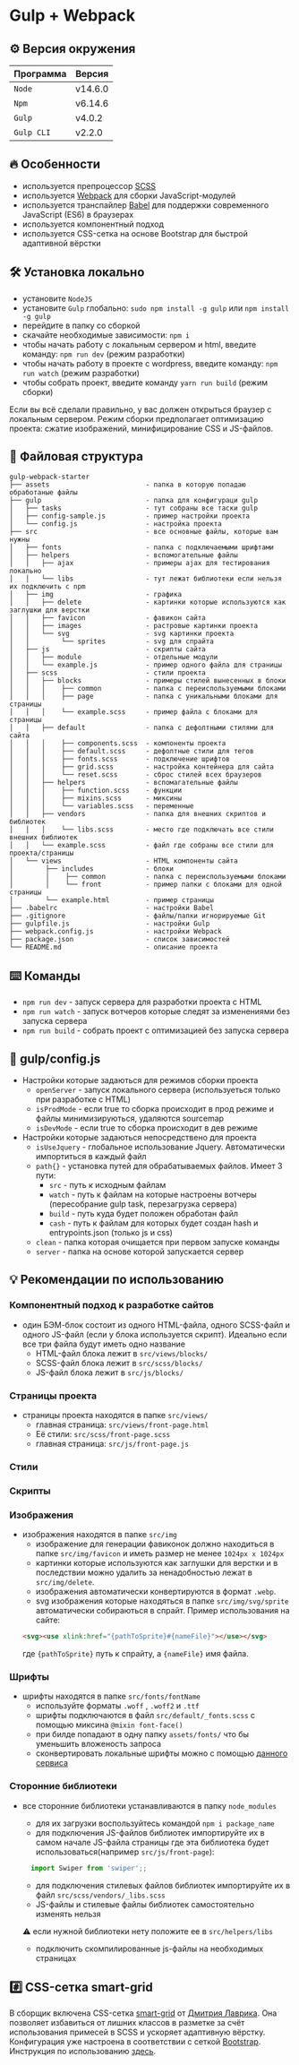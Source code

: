 <!-- ## Version environment

Node: 14.6.0
Npm: 6.14.6
Gulp CLI: 2.2.0
Gulp : 4.0.2

## Project structure

| Folder   | Description                     |
| -------- | ------------------------------- |
| `build/` | Production code (autogenerated) |
| `src/`   | Development sources             |

## Development

1. Install development dependencies, run:

   `npm install`

2. Start the watch mode (Browsersync will serve files from the `build` folder), run:

   `npm run watch`

3. Edit files in the `src` folder, and watch the result in your browser.

   P.S. If your browser doesn't automatically open a new tab, type in `localhost:3000` in your browser.

## Production

1. To build the sources run:

   `npm run build`





 -->




# Gulp + Webpack
## :gear: Версия окружения
| Программа    | Версия          |
| --------     | ----------------|
| `Node`       | v14.6.0         |
| `Npm`        | v6.14.6         |
| `Gulp`       | v4.0.2          |
| `Gulp CLI`   | v2.2.0          |

## :fire: Особенности
* используется препроцессор [SCSS](https://sass-lang.com/)
* используется [Webpack](https://webpack.js.org/) для сборки JavaScript-модулей
* используется транспайлер [Babel](https://babeljs.io/) для поддержки современного JavaScript (ES6) в браузерах
* используется компонентный подход
* используется CSS-сетка на основе Bootstrap для быстрой адаптивной вёрстки
<!-- * используется жёсткий кодгайд
* используется проверка кода на ошибки перед коммитом -->


## :hammer_and_wrench: Установка локально
* установите ```NodeJS```
* установите ```Gulp``` глобально: ```sudo npm install -g gulp``` или ```npm install -g gulp```
* перейдите в папку со сборкой
* скачайте необходимые зависимости: ```npm i```
* чтобы начать работу с локальным сервером и html, введите команду: ```npm run dev``` (режим разработки)
* чтобы начать работу в проекте с wordpress, введите команду: ```npm run watch``` (режим разработки)
* чтобы собрать проект, введите команду ```yarn run build``` (режим сборки)

Если вы всё сделали правильно, у вас должен открыться браузер с локальным сервером. Режим сборки предполагает оптимизацию проекта: сжатие изображений, минифицирование CSS и JS-файлов.

<!-- ## :hammer_and_wrench: Установка Docker -->

## :open_file_folder: Файловая структура

```
gulp-webpack-starter
├── assets                        - папка в которую попадаю обработаные файлы
├── gulp                          - папка для конфигураци gulp
│   ├── tasks                     - тут собраны все таски gulp
│   ├── config-sample.js          - пример настройки проекта
│   └── config.js                 - настройка проекта
├── src                           - все основные файлы, которые вам нужны
│   ├── fonts                     - папка с подключаемыми шрифтами
│   ├── helpers                   - вспомогательные файлы
│   │   ├── ajax                  - примеры ajax для тестирования локально
│   │   └── libs                  - тут лежат библиотеки если нельзя их подключить с npm
│   ├── img                       - графика
│   │   ├── delete                - картинки которые используются как заглушки для верстки
│   │   ├── favicon               - фавикон сайта
│   │   ├── images                - растровые картинки проекта
│   │   └── svg                   - svg картинки проекта
│   │        └── sprites          - svg для спрайта
│   ├── js                        - скрипты сайта
│   │   ├── module                - отдельные модули
│   │   └── example.js            - пример одного файла для страницы
│   ├── scss                      - стили проекта
│   │   ├── blocks                - примеры стилей вынесенных в блоки
│   │   │    ├── common           - папка с переиспользуемыми блоками
│   │   │    ├── page             - папка с уникальными блоками для страницы
│   │   │    └── example.scss     - пример файла с блоками для страницы
│   │   ├── default               - папка с дефолтными стилями для сайта
│   │   │    ├── components.scss  - компоненты проекта
│   │   │    ├── default.scss     - дефолтные стили для тегов
│   │   │    ├── fonts.scss       - подключение шрифтов
│   │   │    ├── grid.scss        - настройка контейнера для сайта
│   │   │    └── reset.scss       - сброс стилей всех браузеров
│   │   ├── helpers               - вспомагательные файлы
│   │   │    ├── function.scss    - функции
│   │   │    ├── mixins.scss      - миксины
│   │   │    └── variables.scss   - переменные
│   │   ├── vendors               - папка для внешних скриптов и библиотек
│   │   │    └── libs.scss        - место где подключать все стили внешних библиотек
│   │   └── example.scss          - файл где собраны все стили для проекта/страницы
│   └── views                     - HTML компоненты сайта
│        ├── includes             - блоки
│        │    ├── common          - папка с переиспользуемыми блоками
│        │    └── front           - пример папки с блоками для одной страницы
│        └── example.html         - пример страницы
├── .babelrc                      - настройки Babel
├── .gitignore                    - файлы/папки игнорируемые Git
├── gulpfile.js                   - настройки Gulp
├── webpack.config.js             - настройки Webpack
├── package.json                  - список зависимостей
└── README.md                     - описание проекта
```
<!--
* Корень папки:
    * ```.eslintrc.json``` — настройки ESLint
    * ```.stylelintrc``` — настройки Stylelint
    * ```.stylelintignore``` – запрет на отслеживание файлов Stylelint'ом -->

## :keyboard: Команды
* ```npm run dev``` - запуск сервера для разработки проекта с HTML
* ```npm run watch``` - запуск вотчеров которые следят за изменениями без запуска сервера
* ```npm run build``` - собрать проект с оптимизацией без запуска сервера

## :scroll: gulp/config.js
* Настройки которые задаються для режимов сборки проекта
  * ```openServer``` - запуск локального сервера (используеться только при разработке с HTML)
  * ```isProdMode``` - если true то сборка происходит в прод режиме и файлы минимизируються, удаляются sourcemap
  * ```isDevMode``` - если true то сборка происходит в дев режиме
* Настройки которые задаються непосредствено для проекта
  * ```isUseJquery``` - глобальное использование Jquery. Автоматически импортиться в каждый файл
  * ```path{}``` - установка путей для обрабатываемых файлов. Имеет 3 пути:
    * ```src``` - путь к исходным файлам
    * ```watch``` - путь к файлам на которые настроены вотчеры (пересобрание gulp task, перезагрузка сервера)
    * ```build``` - путь куда будет положен обработан файл
    * ```cash``` - путь к файлам для которых будет создан hash и entrypoints.json (только js и css)
  * ```clean``` - папка которая очищается при первом запуске команды
  * ```server``` - папка на основе которой запускается сервер
<!-- ================= -->
## :bulb: Рекомендации по использованию
### Компонентный подход к разработке сайтов
* один БЭМ-блок состоит из одного HTML-файла, одного SCSS-файл и одного JS-файл (если у блока используется скрипт). Идеально если все три файла будут иметь одно название
    * HTML-файл блока лежит в  ```src/views/blocks/```
    * SCSS-файл блока лежит в ```src/scss/blocks/```
    * JS-файл блока лежит в ```src/js/blocks/```

### Страницы проекта
* страницы проекта находятся в папке ```src/views/```
    * главная страница: ```src/views/front-page.html```
    * Её стили: ```src/scss/front-page.scss```
    * главная страница: ```src/js/front-page.js```

### Стили
### Скрипты

### Изображения
* изображения находятся в папке ```src/img```
    * изображение для генерации фавиконок должно находиться в папке ```src/img/favicon``` и иметь размер не менее ```1024px x 1024px```
    * картинки которые используются как заглушки для верстки и в последствии можно удалить за ненадобностью лежат в  ```src/img/delete```.
    * изображения автоматически конвертируются в формат ```.webp```.
    * svg изображения которые находяться в папке  ```src/img/svg/sprite``` автоматически собираються в спрайт. Пример использования на сайте:
     ```html
     <svg><use xlink:href="{pathToSprite}#{nameFile}"></use></svg>
     ```
    где ```{pathToSprite}``` путь к спрайту, а  ```{nameFile}``` имя файла.

### Шрифты
* шрифты находятся в папке ```src/fonts/fontName```
    * используйте форматы ```.woff``` , ```.woff2``` и  ```.ttf```
    * шрифты подключаются в файл ```src/default/_fonts.scss``` с помощью миксина ```@mixin font-face()```
    * при билде попадают в одну папку ```assets/fonts/``` что бы уменьшить вложеность запроса
    * сконвертировать локальные шрифты можно с помощью [данного сервиса](https://transfonter.org/)

### Сторонние библиотеки
* все сторонние библиотеки устанавливаются в папку ```node_modules```
    * для их загрузки воспользуйтеcь командой ```npm i package_name```
    * для подключения JS-файлов библиотек импортируйте их в самом начале JS-файла страницы где эта библиотека будет использоваться(например ```src/js/front-page```):
    ```javascript
      import Swiper from 'swiper';;
    ```
    * для подключения стилевых файлов библиотек импортируйте их в файл ```src/scss/vendors/_libs.scss```
    * JS-файлы и стилевые файлы библиотек самостоятельно изменять нельзя

  :warning: если нужной библиотеки нету положите ее в ```src/helpers/libs```

    * подключить скомпилированные js-файлы на необходимых страницах


## :hash: CSS-сетка smart-grid
В сборщик включена CSS-сетка [smart-grid](https://github.com/dmitry-lavrik/smart-grid) от [Дмитрия Лаврика](https://dmitrylavrik.ru/). Она позволяет избавиться от
лишних классов в разметке за счёт использования примесей в SCSS и ускоряет адаптивную вёрстку. Конфигурация уже настроена в соответствии с сеткой [Bootstrap](https://getbootstrap.com/). Инструкция по использованию [здесь](https://grid4web.ru/basics).
